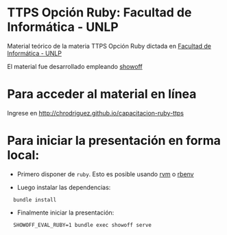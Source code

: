 # TTPS Opción Ruby: Facultad de Informática - UNLP 

Material teórico de la materia TTPS Opción Ruby dictada en [Facultad de Informática -
UNLP](http://www.info.unlp.edu.ar)

El material fue desarrollado empleando [showoff](https://github.com/schacon/showoff)

# Para acceder al material en línea

Ingrese en http://chrodriguez.github.io/capacitacion-ruby-ttps

# Para iniciar la presentación en forma local:

* Primero disponer de `ruby`. Esto es posible usando [rvm](https://rvm.io) o
  [rbenv](http://rbenv.org)

* Luego instalar las dependencias:
```
  bundle install
```
* Finalmente iniciar la presentación:
```
  SHOWOFF_EVAL_RUBY=1 bundle exec showoff serve
```

